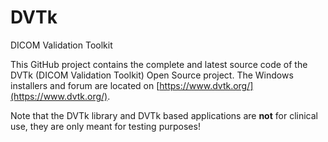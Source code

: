 # DVTk
DICOM Validation Toolkit

This GitHub project contains the complete and latest source code of the DVTk (DICOM Validation Toolkit) Open Source project. The Windows installers and forum are located on [https://www.dvtk.org/](https://www.dvtk.org/).

Note that the DVTk library and DVTk based applications are **not** for clinical use, they are only meant for testing purposes!
